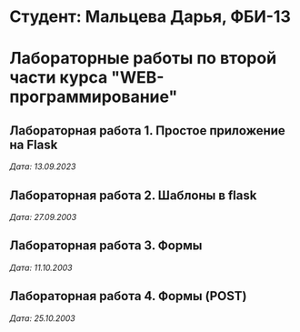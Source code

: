 # Студент: Мальцева Дарья, ФБИ-13

# Лабораторные работы по второй части курса "WEB-программирование"

## Лабораторная работа 1. Простое приложение на Flask

*Дата: 13.09.2023*

## Лабораторная работа 2. Шаблоны в flask

*Дата: 27.09.2003*

## Лабораторная работа 3. Формы

*Дата: 11.10.2003*

## Лабораторная работа 4. Формы (POST)

*Дата: 25.10.2003*
